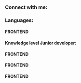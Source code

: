 

<h3 align="left">Connect with me:</h3>
<p align="left">
</p>

<h3 align="left">Languages:</h3>
<h4 align="left">FRONTEND</h4>
<h4 align="left">Knowledge level Junior developer:</h4>

<h4 align="left">FRONTEND</h4>
<h4 align="left">FRONTEND</h4>
<h4 align="left">FRONTEND</h4>


